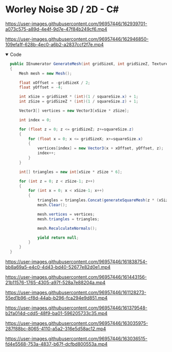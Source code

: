 # Worley Noise 3D / 2D - C#

https://user-images.githubusercontent.com/96957446/162939701-a073c575-a89d-4e4f-9d7e-47f84b249cf6.mp4

https://user-images.githubusercontent.com/96957446/162946850-109efa1f-628b-4ec0-a6b2-a2837ccf2f7e.mp4

<details open>
  <summary>Code</summary>
  
  ```C#
    public IEnumerator GenerateMesh(int gridSizeX, int gridSizeZ, Texture2D worleyNoiseTexture,int pixelsPerUnit)
    {
        Mesh mesh = new Mesh();

        float xOffset = -gridSizeX / 2;
        float yOffset = -4;

        int xSize = gridSizeX * (int)(1 / squareSize.x) + 1;
        int zSize = gridSizeZ * (int)(1 / squareSize.z) + 1;

        Vector3[] vertices = new Vector3[xSize * zSize];

        int index = 0;

        for (float z = 0; z <= gridSizeZ; z+=squareSize.z)
        {
            for (float x = 0; x <= gridSizeX; x+=squareSize.x)
            {
                vertices[index] = new Vector3(x + xOffset, yOffset, z);
                index++;
            }
        }

        int[] triangles = new int[xSize * zSize * 6];

        for (int z = 0; z < zSize-1; z++)
        {
            for (int x = 0; x < xSize-1; x++)
            {
                triangles = triangles.Concat(generateSquareMesh(z * (xSize - 1) + z + x, (xSize - 1))).ToArray();
                mesh.Clear();

                mesh.vertices = vertices;
                mesh.triangles = triangles;

                mesh.RecalculateNormals();

                yield return null;
            }
        }
    }
  ```
  
</details>

https://user-images.githubusercontent.com/96957446/161838754-bb8a69a5-e4c0-4d43-bd40-52677e82d0e1.mp4

https://user-images.githubusercontent.com/96957446/161443156-21b11576-1765-4305-a97f-528a7e88204a.mp4

https://user-images.githubusercontent.com/96957446/161128273-55ed1b96-cf8d-44ab-b296-fca294e9d851.mp4

https://user-images.githubusercontent.com/96957446/161379548-b2fa014d-cdd5-48f9-ba01-596205733c35.mp4

https://user-images.githubusercontent.com/96957446/163035975-287f88bc-8065-4110-a5a2-316e5d58ac12.mp4

https://user-images.githubusercontent.com/96957446/163036515-fd4e5568-753a-4837-b67f-dcfbd800553a.mp4
